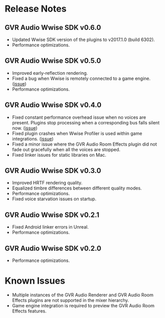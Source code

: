 # Release Notes

## GVR Audio Wwise SDK v0.6.0
* Updated Wwise SDK version of the plugins to v2017.1.0 (build 6302).
* Performance optimizations.

## GVR Audio Wwise SDK v0.5.0
* Improved early-reflection rendering.
* Fixed a bug when Wwise is remotely connected to a game engine.
  ([issue](https://github.com/googlevr/gvr-audio-wwise-sdk/issues/6))
* Performance optimizations.

## GVR Audio Wwise SDK v0.4.0
* Fixed constant performance overhead issue when no voices are present. Plugins
  stop processing when a corresponding bus falls silent now.
  ([issue](https://github.com/googlevr/gvr-audio-wwise-sdk/issues/4))
* Fixed plugin crashes when Wwise Profiler is used within game integrations.
  ([issue](https://github.com/googlevr/gvr-audio-wwise-sdk/issues/5))
* Fixed a minor issue where the GVR Audio Room Effects plugin did not fade out
  gracefully when all the voices are stopped.
* Fixed linker issues for static libraries on Mac.

## GVR Audio Wwise SDK v0.3.0
* Improved HRTF rendering quality.
* Equalized timbre differences between different quality modes.
* Performance optimizations.
* Fixed voice starvation issues on startup.

## GVR Audio Wwise SDK v0.2.1
* Fixed Android linker errors in Unreal.
* Performance optimizations.

## GVR Audio Wwise SDK v0.2.0
* Performance optimizations.

# Known Issues

* Multiple instances of the GVR Audio Renderer and GVR Audio Room Effects
  plugins are not supported in the mixer hierarchy.
* Game engine integration is required to preview the GVR Audio Room Effects
  features.
